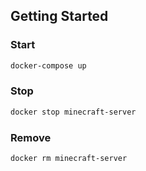 ## Getting Started

### Start

```bash
docker-compose up
```

### Stop

```bash
docker stop minecraft-server
```

### Remove

```bash
docker rm minecraft-server
```
